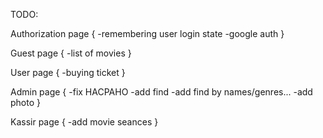 TODO:

Authorization page {
  -remembering user login state
  -google auth
}

Guest page {
  -list of movies
}

User page {
  -buying ticket
}

Admin page {
  -fix HACPAHO
  -add find
  -add find by names/genres...
  -add photo
}

Kassir page {
  -add movie seances
}
